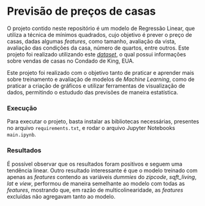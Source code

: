 # Previsão de preços de casas

O projeto contido neste repositório é um modelo de Regressão Linear, que utiliza a técnica de mínimos quadrados, cujo objetivo é prever o preço
de casas, dadas algumas _features_, como tamanho, avaliação da vista, avaliação das condições da casa, número de quartos, entre outros. Este projeto
foi realizado utilizando este [_dataset_](https://www.kaggle.com/datasets/harlfoxem/housesalesprediction), o qual possui informações sobre vendas
de casas no Condado de King, EUA.

Este projeto foi realizado com o objetivo tanto de praticar e aprender mais sobre treinamento e avaliação de modelos de _Machine Learning_, 
como de praticar a criação de gráficos e utilizar ferramentas de visualização de dados, permitindo o estududo das previsões de maneira estatística.

### Execução

Para executar o projeto, basta instalar as bibliotecas necessárias, presentes no arquivo ```requirements.txt```, e rodar o arquivo 
Jupyter Notebooks ```main.ipynb```.

### Resultados

É possível observar que os resultados foram positivos e seguem uma tendência linear. Outro resultado interessante é que o 
modelo treinado com apenas as _features_ contendo as variáveis _dummies_ do _zipcode_, _sqft_living_, _lat_ e _view_, performou de maneira semelhante ao modelo com todas as _features_,
mostrando que, em razão de multicolinearidade, as _features_ excluídas não agregavam tanto ao modelo. 
